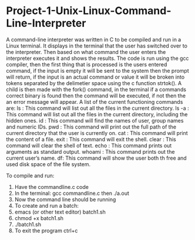 # Project-1-Unix-Linux-Command-Line-Interpreter
A command-line interpreter was written in C to be compiled and run in a Linux terminal. It displays in the terminal that the user has switched over to the interpreter. Then based on what command the user enters the interpreter executes it and shows the results. The code is run using the gcc compiler, then the first thing that is processed is the users entered command, if the input is empty it will be sent to the system then the prompt will return, if the input is an actual command or value it will be broken into tokens separated by the delimetier space using the c function strtok(). A child is then made with the fork() command, in the terminal if a commands correct binary is found then the command will be executed, if not then the an error message will appear. 
A list of the current functioning commands are: 
ls : This command will list out all the files in the current directory.
ls -a : This command will list out all the files in the current directory, including the hidden ones.
id : This command will find the names of user, group names and numeric IDs.
pwd : This command will print out the full path of the current directory that the user is currently on.
cat : This command will print the content of a file.
exit : This command will exit the shell.
clear : This command will clear the shell of text.
echo : This command prints out arguments as standard output.
whoami : This command prints out the current user’s name.
df: This command will show the user both th free and used disk space of the file system.

To compile and run:
1. Have the commandline.c code 
2. In the terminal: gcc commandline.c then ./a.out
3. Now the command line should be running
4. To create and run a batch:
5.  emacs (or other text editor) batch1.sh
6.  chmod +x batch1.sh
7.  ./batch1.sh
8.  To exit the program ctrl+c
